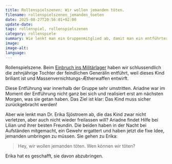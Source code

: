 ```yaml
---
title: Rollenspielszenen: Wir wollen jemanden töten.
filename: rollenspielszenen_jemanden_toeten
date: 2025-08-27T20:56:01+02:00
update-date:
tags: rollenspiel, rollenspielszenen
category: rollenspiele
summary: Wie lenkt man ein Gruppenmitglied ab, damit man ein entführtes Kind ent-entführen kann?
image:
image-alt:
language:
---
```


Rollenspielszene. Beim [Einbruch ins Militärlager](/blogposts/rollenspielszenen_hund_pool) haben wir schlussendlich die zehnjährige Tochter der feindlichen Generälin entführt, weil dieses Kind briliant ist und Massenvernichtungs-Ætherwaffen entwirft.

Diese Entführung war innerhalb der Gruppe sehr umstritten. Ariadne war im Moment der Entführung nicht ganz bei sich und realisiert erst am nächsten Morgen, was sie getan haben. Das Ziel ist klar: Das Kind muss sicher zurückgebracht werden!

Aber wie lenkt man Dr. Erika Sjöstroem ab, die das Kind zwar nicht verletzen, aber auch nicht wieder freilassen will? Ariadne findet Hilfe bei Lilian und ihrer besten Freundin. Die beiden haben in der Nacht bei Aufständen mitgemacht, ein Gewehr ergattert und haben jetzt die fixe Idee, jemanden umbringen zu müssen. Sie gehen zu Erika:

> Hey, wir wollen jemanden töten. Wen können wir töten?

Erika hat es geschafft, sie davon abzubringen.

